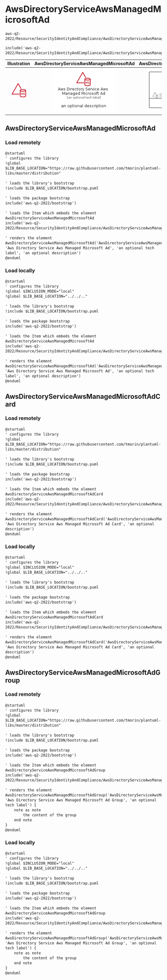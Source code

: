 # AwsDirectoryServiceAwsManagedMicrosoftAd


```text
aws-q2-2022/Resource/SecurityIdentityAndCompliance/AwsDirectoryServiceAwsManagedMicrosoftAd
```

```text
include('aws-q2-2022/Resource/SecurityIdentityAndCompliance/AwsDirectoryServiceAwsManagedMicrosoftAd')
```



| Illustration | AwsDirectoryServiceAwsManagedMicrosoftAd | AwsDirectoryServiceAwsManagedMicrosoftAdCard | AwsDirectoryServiceAwsManagedMicrosoftAdGroup |
| :---: | :---: | :---: | :---: |
| ![illustration for Illustration](../../../aws-q2-2022/Resource/SecurityIdentityAndCompliance/AwsDirectoryServiceAwsManagedMicrosoftAd.png) | ![illustration for AwsDirectoryServiceAwsManagedMicrosoftAd](../../../aws-q2-2022/Resource/SecurityIdentityAndCompliance/AwsDirectoryServiceAwsManagedMicrosoftAd.Local.png) | ![illustration for AwsDirectoryServiceAwsManagedMicrosoftAdCard](../../../aws-q2-2022/Resource/SecurityIdentityAndCompliance/AwsDirectoryServiceAwsManagedMicrosoftAdCard.Local.png) | ![illustration for AwsDirectoryServiceAwsManagedMicrosoftAdGroup](../../../aws-q2-2022/Resource/SecurityIdentityAndCompliance/AwsDirectoryServiceAwsManagedMicrosoftAdGroup.Local.png) |




## AwsDirectoryServiceAwsManagedMicrosoftAd

### Load remotely
```plantuml
@startuml
' configures the library
!global $LIB_BASE_LOCATION="https://raw.githubusercontent.com/tmorin/plantuml-libs/master/distribution"

' loads the library's bootstrap
!include $LIB_BASE_LOCATION/bootstrap.puml

' loads the package bootstrap
include('aws-q2-2022/bootstrap')

' loads the Item which embeds the element AwsDirectoryServiceAwsManagedMicrosoftAd
include('aws-q2-2022/Resource/SecurityIdentityAndCompliance/AwsDirectoryServiceAwsManagedMicrosoftAd')

' renders the element
AwsDirectoryServiceAwsManagedMicrosoftAd('AwsDirectoryServiceAwsManagedMicrosoftAd', 'Aws Directory Service Aws Managed Microsoft Ad', 'an optional tech label', 'an optional description')
@enduml
```

### Load locally
```plantuml
@startuml
' configures the library
!global $INCLUSION_MODE="local"
!global $LIB_BASE_LOCATION="../../.."

' loads the library's bootstrap
!include $LIB_BASE_LOCATION/bootstrap.puml

' loads the package bootstrap
include('aws-q2-2022/bootstrap')

' loads the Item which embeds the element AwsDirectoryServiceAwsManagedMicrosoftAd
include('aws-q2-2022/Resource/SecurityIdentityAndCompliance/AwsDirectoryServiceAwsManagedMicrosoftAd')

' renders the element
AwsDirectoryServiceAwsManagedMicrosoftAd('AwsDirectoryServiceAwsManagedMicrosoftAd', 'Aws Directory Service Aws Managed Microsoft Ad', 'an optional tech label', 'an optional description')
@enduml
```

## AwsDirectoryServiceAwsManagedMicrosoftAdCard

### Load remotely
```plantuml
@startuml
' configures the library
!global $LIB_BASE_LOCATION="https://raw.githubusercontent.com/tmorin/plantuml-libs/master/distribution"

' loads the library's bootstrap
!include $LIB_BASE_LOCATION/bootstrap.puml

' loads the package bootstrap
include('aws-q2-2022/bootstrap')

' loads the Item which embeds the element AwsDirectoryServiceAwsManagedMicrosoftAdCard
include('aws-q2-2022/Resource/SecurityIdentityAndCompliance/AwsDirectoryServiceAwsManagedMicrosoftAd')

' renders the element
AwsDirectoryServiceAwsManagedMicrosoftAdCard('AwsDirectoryServiceAwsManagedMicrosoftAdCard', 'Aws Directory Service Aws Managed Microsoft Ad Card', 'an optional description')
@enduml
```

### Load locally
```plantuml
@startuml
' configures the library
!global $INCLUSION_MODE="local"
!global $LIB_BASE_LOCATION="../../.."

' loads the library's bootstrap
!include $LIB_BASE_LOCATION/bootstrap.puml

' loads the package bootstrap
include('aws-q2-2022/bootstrap')

' loads the Item which embeds the element AwsDirectoryServiceAwsManagedMicrosoftAdCard
include('aws-q2-2022/Resource/SecurityIdentityAndCompliance/AwsDirectoryServiceAwsManagedMicrosoftAd')

' renders the element
AwsDirectoryServiceAwsManagedMicrosoftAdCard('AwsDirectoryServiceAwsManagedMicrosoftAdCard', 'Aws Directory Service Aws Managed Microsoft Ad Card', 'an optional description')
@enduml
```

## AwsDirectoryServiceAwsManagedMicrosoftAdGroup

### Load remotely
```plantuml
@startuml
' configures the library
!global $LIB_BASE_LOCATION="https://raw.githubusercontent.com/tmorin/plantuml-libs/master/distribution"

' loads the library's bootstrap
!include $LIB_BASE_LOCATION/bootstrap.puml

' loads the package bootstrap
include('aws-q2-2022/bootstrap')

' loads the Item which embeds the element AwsDirectoryServiceAwsManagedMicrosoftAdGroup
include('aws-q2-2022/Resource/SecurityIdentityAndCompliance/AwsDirectoryServiceAwsManagedMicrosoftAd')

' renders the element
AwsDirectoryServiceAwsManagedMicrosoftAdGroup('AwsDirectoryServiceAwsManagedMicrosoftAdGroup', 'Aws Directory Service Aws Managed Microsoft Ad Group', 'an optional tech label') {
    note as note
        the content of the group
    end note
}
@enduml
```

### Load locally
```plantuml
@startuml
' configures the library
!global $INCLUSION_MODE="local"
!global $LIB_BASE_LOCATION="../../.."

' loads the library's bootstrap
!include $LIB_BASE_LOCATION/bootstrap.puml

' loads the package bootstrap
include('aws-q2-2022/bootstrap')

' loads the Item which embeds the element AwsDirectoryServiceAwsManagedMicrosoftAdGroup
include('aws-q2-2022/Resource/SecurityIdentityAndCompliance/AwsDirectoryServiceAwsManagedMicrosoftAd')

' renders the element
AwsDirectoryServiceAwsManagedMicrosoftAdGroup('AwsDirectoryServiceAwsManagedMicrosoftAdGroup', 'Aws Directory Service Aws Managed Microsoft Ad Group', 'an optional tech label') {
    note as note
        the content of the group
    end note
}
@enduml
```

